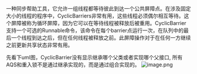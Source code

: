 一种同步帮助工具，它允许一组线程都等待彼此到达一个公共屏障点。在涉及固定大小的线程的程序中，CyclicBarriers非常有用，这些线程必须偶尔相互等待。这个屏障被称为循环屏障，因为它可以在等待线程被释放后被重用。CyclicBarrier支持一个可选的Runnable命令，该命令在每个barrier点运行一次，在队列中的最后一个线程到达之后，但在任何线程被释放之前。此屏障操作对于在任何一方继续之前更新共享状态非常有用。

先看下uml图，CyclicBarrier没有显示继承哪个父类或者实现哪个父接口, 所有AQS和重入锁不是通过继承实现的，而是通过组合实现的。
![image.png](https://gitee.com/ycfan/images/raw/master/img/20231208153231.png)
